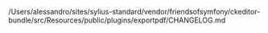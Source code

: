 /Users/alessandro/sites/sylius-standard/vendor/friendsofsymfony/ckeditor-bundle/src/Resources/public/plugins/exportpdf/CHANGELOG.md